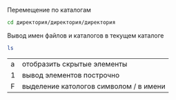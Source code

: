 Перемещение по каталогам
```bash
cd директория/директория/директория
```

Вывод имен файлов и каталогов в текущем каталоге
```bash
ls
```
<table>
  <tr>
    <td>a</td>
    <td>отобразить скрытые элементы</td>
  </tr>
  <tr>
    <td>1</td>
    <td>вывод элементов построчно</td>
  </tr>
  <tr>
    <td>F</td>
    <td>выделение катологов символом / в имени</td>
  </tr>
</table>
